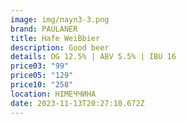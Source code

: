 ```yaml
---
image: img/паул3-3.png
brand: PAULANER
title: Hafe WeiBbier
description: Good beer
details: OG 12.5% | ABV 5.5% | IBU 16
price03: "99"
price05: "129"
price10: "258"
location: НІМЕЧЧИНА
date: 2023-11-13T20:27:10.672Z
---
```

